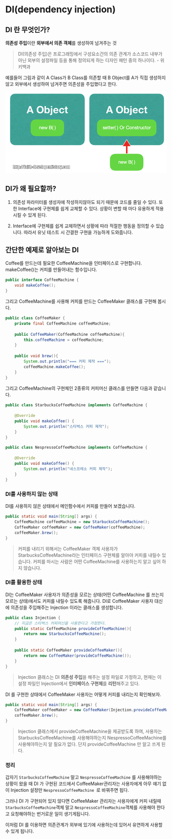 # DI(dependency injection)

## DI 란 무엇인가?

**의존성 주입**이란 **외부에서 의존 객체**를 생성하여 넘겨주는 것

> DI(의존성 주입)은 프로그래밍에서 구성요소간의 의존 관계가 소스코드 내부가 아닌 외부의 설정파일 등을 통해 정의되게 하는 디자인 패턴 중의 하나이다. - 위키백과

예를들어 그림과 같이 A Class가 B Class를 의존할 때 B Object를 A가 직접 생성하지 않고 외부에서 생성하여 넘겨주면 의존성을 주입했다고 한다.

![DI](/images/java/java_DI.png)

## DI가 왜 필요할까?

1. 의존성 파라미터를 생성자에 작성하지않아도 되기 때문에 코드를 줄일 수 있다. 또한 Interface에 구현체를 쉽게 교체할 수 있다. 상황이 변할 때 마다 유용하게 적용시킬 수 있게 된다.

2. Interface에 구현체를 쉽게 교체하면서 상황에 따라 적절한 행동을 정의할 수 있습니다. 따라서 유닛 테스트 시 간결한 구현을 가능하게 도와줍니다.

## 간단한 예제로 알아보는 DI

Coffee를 만드는데 필요한 CoffeeMachine을 인터페이스로 구현합니다. makeCoffee()는 커피를 만들어내는 함수입니다.

```java
public interface CoffeeMachine {
	void makeCoffee();
}
```

그리고 CoffeeMachine를 사용해 커피를 만드는 CoffeeMaker 클래스를 구현해 봅시다.

```java
public class CoffeeMaker {
	private final CoffeeMachine coffeeMachine;

    public CoffeeMaker(CoffeeMachine coffeeMachine){
        this.coffeeMachine = coffeeMachine;
    }

	public void brew(){
        System.out.println("=== 커피 제작 ===");
		coffeeMachine.makeCoffee();
    }
}
```

그리고 CoffeeMachine의 구현체인 2종류의 커피머신 클래스를 만들면 다음과 같습니다.

```java
public class StarbucksCoffeeMachine implements CoffeeMachine {

	@Override
	public void makeCoffee() {
		System.out.println("스타벅스 커피 제작");
	}
}
```

```java
public class NespressoCoffeeMachine implements CoffeeMachine {

	@Override
	public void makeCoffee() {
		System.out.println("네스프레소 커피 제작");
	}
}
```

### DI를 사용하지 않는 상태

DI를 사용하지 않은 상태에서 메인함수에서 커피를 만들어 보겠습니다.

```java
public static void main(String[] args) {
    CoffeeMachine coffeeMachine = new StarbucksCoffeeMachine();
    CoffeeMaker coffeeMaker = new CoffeeMaker(coffeeMachine);
    coffeeMaker.brew();
}
```

> 커피를 내리기 위해서는 CoffeeMaker 객체 사용자가 StarbucksCoffeeMachine라는 인터페이스 구현체를 알아야 커피를 내릴수 있습니다. 커피를 마시는 사람은 어떤 CoffeeMachine를 사용하는지 알고 싶어 하지 않습니다.

### DI를 활용한 상태

DI는 CoffeeMaker 사용자가 의존성을 모르는 상태(어떤 CoffeeMachine 를 쓰는지 모르는 상태)에서도 커피를 내릴수 있도록 해줍니다. DI로 CoffeeMaker 사용자 대신에 의존성을 주입해주는 Injection 이라는 클래스를 생성합니다.

```java
public class Injection {
    // 지금은 스타벅스 커피머신을 사용한다고 가정한다.
    public static CoffeeMachine provideCoffeeMachine(){
        return new StarbucksCoffeeMachine();
    }

    public static CoffeeMaker provideCoffeeMaker(){
        return new CoffeeMaker(provideCoffeeMachine());
    }
}
```

> Injection 클래스는 DI **의존성 주입**을 해주는 설정 파일로 가정하고, 현재는 이 설정 파일인 Injection에서 **인터페이스 구현체**를 **리턴**해주고 있다.

DI 를 구현한 상태에서 CoffeeMaker 사용자는 어떻게 커피를 내리는지 확인해보자.

```java
public static void main(String[] args) {
	CoffeeMaker coffeeMaker = new CoffeeMaker(Injection.provideCoffeeMachine());
	coffeeMaker.brew();
}
```

> Injection 클래스에서 provideCoffeeMachine을 제공받도록 하여, 사용자는 StarbucksCoffeeMachine를 사용해야하는지 NespressoCoffeeMachine를 사용해야하는지 알 필요가 없다. 단지 provideCoffeeMachine 만 알고 쓰게 된다.

### 정리

갑자기 `StarbucksCoffeeMachine` 말고 `NespressoCoffeeMachine` 를 사용해야하는 상황이 왔을 때 DI 가 구현된 코드에서 CoffeeMaker관리자는 사용자에게 아무 얘기 없이 Injection 설정만 `NespressoCoffeeMachine `로 바꿔주면 됩다.

그러나 DI 가 구현되어 있지 않다면 CoffeeMaker 관리자는 사용자에게 커피 내릴때 `StarbucksCoffeeMachine`객체 말고 `NespressoCoffeeMachine`객체를 사용해야 한다고 요청해야하는 번거로운 일이 생기게됩니다.

이처럼 DI 를 이용하면 의존관계가 외부에 있기에 사용하는데 있어서 유연하게 사용할 수 있게 됩니다.
